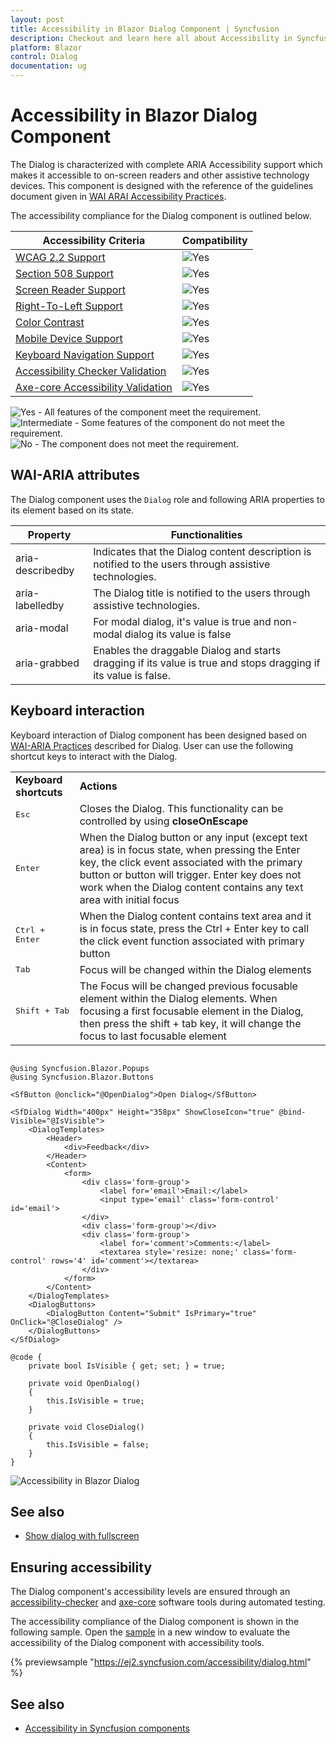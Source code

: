 ```yaml
---
layout: post
title: Accessibility in Blazor Dialog Component | Syncfusion
description: Checkout and learn here all about Accessibility in Syncfusion Blazor Dialog component and much more.
platform: Blazor
control: Dialog
documentation: ug
---
```


# Accessibility in Blazor Dialog Component

The Dialog is characterized with complete ARIA Accessibility support which makes it accessible to on-screen readers and other assistive technology devices. This component is designed with the reference of the guidelines document given in [WAI ARAI Accessibility Practices](https://www.w3.org/WAI/ARIA/apg/#dialog_modal).

The accessibility compliance for the Dialog component is outlined below.

| Accessibility Criteria | Compatibility |
| -- | -- |
| [WCAG 2.2 Support](../common/accessibility#accessibility-standards) | <img src="https://cdn.syncfusion.com/content/images/documentation/full.png" alt="Yes"> |
| [Section 508 Support](../common/accessibility#accessibility-standards) | <img src="https://cdn.syncfusion.com/content/images/documentation/full.png" alt="Yes"> |
| [Screen Reader Support](../common/accessibility#screen-reader-support) | <img src="https://cdn.syncfusion.com/content/images/documentation/full.png" alt="Yes"> |
| [Right-To-Left Support](../common/accessibility#right-to-left-support) | <img src="https://cdn.syncfusion.com/content/images/documentation/full.png" alt="Yes"> |
| [Color Contrast](../common/accessibility#color-contrast) | <img src="https://cdn.syncfusion.com/content/images/documentation/full.png" alt="Yes"> |
| [Mobile Device Support](../common/accessibility#mobile-device-support) | <img src="https://cdn.syncfusion.com/content/images/documentation/full.png" alt="Yes"> |
| [Keyboard Navigation Support](../common/accessibility#keyboard-navigation-support) | <img src="https://cdn.syncfusion.com/content/images/documentation/full.png" alt="Yes"> |
| [Accessibility Checker Validation](../common/accessibility#ensuring-accessibility) | <img src="https://cdn.syncfusion.com/content/images/documentation/full.png" alt="Yes"> |
| [Axe-core Accessibility Validation](../common/accessibility#ensuring-accessibility) | <img src="https://cdn.syncfusion.com/content/images/documentation/full.png" alt="Yes"> |

<style>
    .post .post-content img {
        display: inline-block;
        margin: 0.5em 0;
    }
</style>
<div><img src="https://cdn.syncfusion.com/content/images/documentation/full.png" alt="Yes"> - All features of the component meet the requirement.</div>

<div><img src="https://cdn.syncfusion.com/content/images/documentation/partial.png" alt="Intermediate"> - Some features of the component do not meet the requirement.</div>

<div><img src="https://cdn.syncfusion.com/content/images/documentation/not-supported.png" alt="No"> - The component does not meet the requirement.</div>

## WAI-ARIA attributes


The Dialog component uses the `Dialog` role and following ARIA properties to its element based on its state.

| **Property** | **Functionalities** |
| --- | --- |
| aria-describedby | Indicates that the Dialog content description is notified to the users through assistive technologies. |
| aria-labelledby | The Dialog title is notified to the users through assistive technologies. |
| aria-modal | For modal dialog, it's value is true and non-modal dialog its value is false |
| aria-grabbed | Enables the draggable Dialog and starts dragging if its value is true and stops dragging if its value is false. |

## Keyboard interaction

Keyboard interaction of Dialog component has been designed based on [WAI-ARIA Practices](https://www.w3.org/WAI/ARIA/apg/#dialog_modal) described for Dialog. User can use the following shortcut keys to interact with the Dialog.

<!-- markdownlint-disable MD033 -->
<table>
<tr>
<td>
<b>Keyboard shortcuts</b></td><td>
<b>Actions</b></td></tr>
<tr>
<td>
<kbd>Esc</kbd></td><td>
Closes the Dialog. This functionality can be controlled by using <b>closeOnEscape</b></td></tr>
<tr>
<td>
<kbd>Enter</kbd></td><td>
When the Dialog button or any input (except text area) is in focus state, when
pressing the Enter key, the click event associated with the primary button or button will
trigger. Enter key does not work when the Dialog content contains any text area with
initial focus</td></tr>
<tr>
<td>
<kbd>Ctrl + Enter</kbd></td><td>
When the Dialog content contains text area and it is in focus state, press the Ctrl + Enter
key to call the click event
function associated with primary button</td></tr>
<tr>
<td>
<kbd>Tab</kbd></td><td>
Focus will be changed within the Dialog elements</td></tr>
<tr>
<td>
<kbd>Shift + Tab</kbd></td><td>
The Focus will be changed previous focusable element within the Dialog elements. When focusing a
first focusable element in the Dialog, then press the shift + tab key, it will change the focus
to last focusable element</td></tr>
</table>

```cshtml

@using Syncfusion.Blazor.Popups
@using Syncfusion.Blazor.Buttons

<SfButton @onclick="@OpenDialog">Open Dialog</SfButton>

<SfDialog Width="400px" Height="358px" ShowCloseIcon="true" @bind-Visible="@IsVisible">
    <DialogTemplates>
        <Header>
            <div>Feedback</div>
        </Header>
        <Content>
            <form>
                <div class='form-group'>
                    <label for='email'>Email:</label>
                    <input type='email' class='form-control' id='email'>
                </div>
                <div class='form-group'></div>
                <div class='form-group'>
                    <label for='comment'>Comments:</label>
                    <textarea style='resize: none;' class='form-control' rows='4' id='comment'></textarea>
                </div>
            </form>
        </Content>
    </DialogTemplates>
    <DialogButtons>
        <DialogButton Content="Submit" IsPrimary="true" OnClick="@CloseDialog" />
    </DialogButtons>
</SfDialog>

@code {
    private bool IsVisible { get; set; } = true;

    private void OpenDialog()
    {
        this.IsVisible = true;
    }

    private void CloseDialog()
    {
        this.IsVisible = false;
    }
}

```



![Accessibility in Blazor Dialog](./images/blazor-dialog-accessibility.png)

## See also

* [Show dialog with fullscreen](./how-to/show-dialog-with-fullscreen)

## Ensuring accessibility

The Dialog component's accessibility levels are ensured through an [accessibility-checker](https://www.npmjs.com/package/accessibility-checker) and [axe-core](https://www.npmjs.com/package/axe-core) software tools during automated testing.

The accessibility compliance of the Dialog component is shown in the following sample. Open the [sample](https://ej2.syncfusion.com/accessibility/dialog.html) in a new window to evaluate the accessibility of the Dialog component with accessibility tools.

{% previewsample "https://ej2.syncfusion.com/accessibility/dialog.html" %}

## See also

* [Accessibility in Syncfusion components](../common/accessibility)